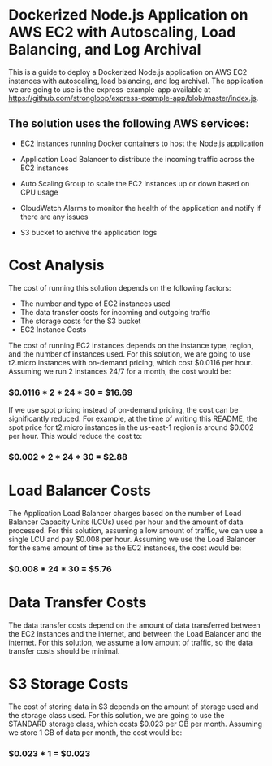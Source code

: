 # Dockerized Node.js Application on AWS EC2 with Autoscaling, Load Balancing, and Log Archival #

This is a guide to deploy a Dockerized Node.js application on AWS EC2 instances with autoscaling, load balancing, and log archival. The application we are going to use is the express-example-app available at https://github.com/strongloop/express-example-app/blob/master/index.js.

## The solution uses the following AWS services: ##

- EC2 instances running Docker containers to host the Node.js application

- Application Load Balancer to distribute the incoming traffic across the EC2 instances

- Auto Scaling Group to scale the EC2 instances up or down based on CPU usage

- CloudWatch Alarms to monitor the health of the application and notify if there are any issues

- S3 bucket to archive the application logs


# Cost Analysis #

The cost of running this solution depends on the following factors:

- The number and type of EC2 instances used
- The data transfer costs for incoming and outgoing traffic
- The storage costs for the S3 bucket
- EC2 Instance Costs

The cost of running EC2 instances depends on the instance type, region, and the number of instances used. For this solution, we are going to use t2.micro instances with on-demand pricing, which cost $0.0116 per hour. Assuming we run 2 instances 24/7 for a month, the cost would be:
 ### $0.0116 * 2 * 24 * 30 = $16.69 ###
 
 If we use spot pricing instead of on-demand pricing, the cost can be significantly reduced. For example, at the time of writing this README, the spot price for t2.micro instances in the us-east-1 region is around $0.002 per hour. This would reduce the cost to:
 ### $0.002 * 2 * 24 * 30 = $2.88 ###


# Load Balancer Costs #

The Application Load Balancer charges based on the number of Load Balancer Capacity Units (LCUs) used per hour and the amount of data processed. For this solution, assuming a low amount of traffic, we can use a single LCU and pay $0.008 per hour. Assuming we use the Load Balancer for the same amount of time as the EC2 instances, the cost would be:
### $0.008 * 24 * 30 = $5.76 ###

# Data Transfer Costs #

The data transfer costs depend on the amount of data transferred between the EC2 instances and the internet, and between the Load Balancer and the internet. For this solution, we assume a low amount of traffic, so the data transfer costs should be minimal.

# S3 Storage Costs #

The cost of storing data in S3 depends on the amount of storage used and the storage class used. For this solution, we are going to use the STANDARD storage class, which costs $0.023 per GB per month. Assuming we store 1 GB of data per month, the cost would be:
### $0.023 * 1 = $0.023 ###

